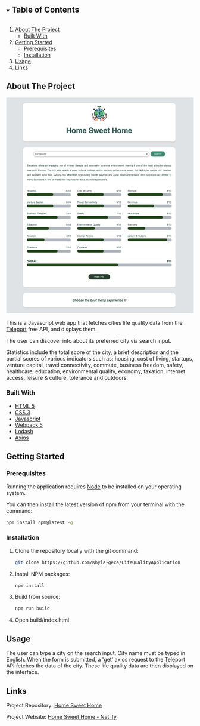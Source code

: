 

<details open="open">
  <summary><h2 style="display: inline-block">Table of Contents</h2></summary>
  <ol>
    <li>
      <a href="#about-the-project">About The Project</a>
      <ul>
        <li><a href="#built-with">Built With</a></li>
      </ul>
    </li>
    <li>
      <a href="#getting-started">Getting Started</a>
      <ul>
        <li><a href="#prerequisites">Prerequisites</a></li>
        <li><a href="#installation">Installation</a></li>
      </ul>
    </li>
    <li><a href="#usage">Usage</a></li>
    <li><a href="#links">Links</a></li>
  </ol>


## About The Project

![Product Name Screen Shot](src/img/screenshot.jpeg)

This is a Javascript web app that fetches cities life quality data from the [Teleport](https://developers.teleport.org/api/getting_started/) free API, and displays them.

The user can discover info about its preferred city via search input.

Statistics include the total score of the city, a brief description and the partial scores of various indicators such as: housing, cost of living, startups, venture capital, travel connectivity, commute, business freedom, safety, healthcare, education, environmental quality, economy, taxation, internet access, leisure & culture, tolerance and outdoors. 

### Built With

* [HTML 5](https://developer.mozilla.org/en-US/docs/Glossary/HTML)
* [CSS 3](https://developer.mozilla.org/en-US/docs/Web/CSS)
* [Javascript](https://developer.mozilla.org/en-US/docs/Web/JavaScript?retiredLocale=it)
* [Webpack 5](https://webpack.js.org/blog/2020-10-10-webpack-5-release/)
* [Lodash](https://lodash.com/)
* [Axios](https://github.com/axios/axios)

## Getting Started

### Prerequisites

Running the application requires [Node](https://nodejs.org/en/) to be installed on your operating system.

You can then install the latest version of npm from your terminal with the command:

  ```sh
  npm install npm@latest -g
  ```

### Installation

1. Clone the repository locally with the git command:

   ```sh
   git clone https://github.com/Khyla-geca/LifeQualityApplication
   ```

2. Install NPM packages:

   ```sh
   npm install
   ```
  
3. Build from source:

   ```sh
   npm run build
   ```
4. Open build/index.html

## Usage

The user can type a city on the search input. City name must be typed in English. When the form is submitted, a 'get' axios request to the Teleport API fetches the data 
of the city. These life quality data are then displayed on the interface.

## Links 

Project Repository:  [Home Sweet Home](https://github.com/Khyla-geca/LifeQualityApplication)

Project Website:  [Home Sweet Home - Netlify](https://lifequalityapplication.netlify.app/)






